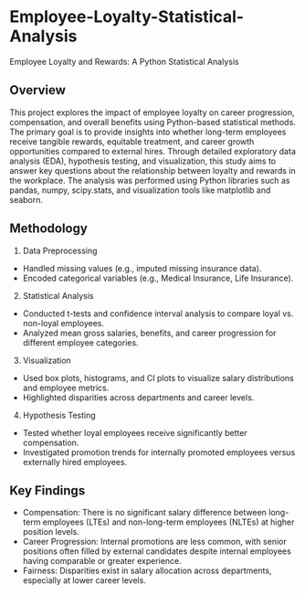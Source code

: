 # Employee-Loyalty-Statistical-Analysis
Employee Loyalty and Rewards: A Python Statistical Analysis 

## Overview
This project explores the impact of employee loyalty on career progression, compensation, and overall benefits using Python-based statistical methods. The primary goal is to provide insights into whether long-term employees receive tangible rewards, equitable treatment, and career growth opportunities compared to external hires. Through detailed exploratory data analysis (EDA), hypothesis testing, and visualization, this study aims to answer key questions about the relationship between loyalty and rewards in the workplace. The analysis was performed using Python libraries such as pandas, numpy, scipy.stats, and visualization tools like matplotlib and seaborn.

## Methodology
1. Data Preprocessing
- Handled missing values (e.g., imputed missing insurance data).
- Encoded categorical variables (e.g., Medical Insurance, Life Insurance).
2. Statistical Analysis
- Conducted t-tests and confidence interval analysis to compare loyal vs. non-loyal employees.
- Analyzed mean gross salaries, benefits, and career progression for different employee categories.
3. Visualization
- Used box plots, histograms, and CI plots to visualize salary distributions and employee metrics.
- Highlighted disparities across departments and career levels.
4. Hypothesis Testing
- Tested whether loyal employees receive significantly better compensation.
- Investigated promotion trends for internally promoted employees versus externally hired employees.

## Key Findings
- Compensation: There is no significant salary difference between long-term employees (LTEs) and non-long-term employees (NLTEs) at higher position levels.
- Career Progression: Internal promotions are less common, with senior positions often filled by external candidates despite internal employees having comparable or greater experience.
- Fairness: Disparities exist in salary allocation across departments, especially at lower career levels.
